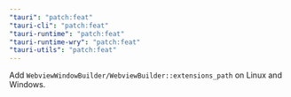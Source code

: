 ```yaml
---
"tauri": "patch:feat"
"tauri-cli": "patch:feat"
"tauri-runtime": "patch:feat"
"tauri-runtime-wry": "patch:feat"
"tauri-utils": "patch:feat"
---
```


Add `WebviewWindowBuilder/WebviewBuilder::extensions_path` on Linux and Windows.
